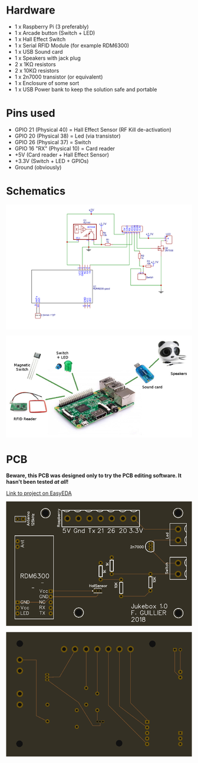 # Hardware

* 1 x Raspberry Pi (3 preferably)
* 1 x Arcade button (Switch + LED)
* 1 x Hall Effect Switch
* 1 x Serial RFID Module (for example RDM6300)
* 1 x USB Sound card
* 1 x Speakers with jack plug
* 2 x 1KΩ resistors
* 2 x 10KΩ resistors
* 1 x 2n7000 transistor (or equivalent)
* 1 x Enclosure of some sort
* 1 x USB Power bank to keep the solution safe and portable

# Pins used

* GPIO 21 (Physical 40) = Hall Effect Sensor (RF Kill de-activation)
* GPIO 20 (Physical 38) = Led (via transistor)
* GPIO 26 (Physical 37) = Switch
* GPIO 16 "RX" (Physical 10) = Card reader
* +5V (Card reader + Hall Effect Sensor)
* +3.3V (Switch + LED + GPIOs)
* Ground (obviously)

# Schematics

![Schematics](schematics.png)

![Hardware](jukebox.jpg)

# PCB

**Beware, this PCB was designed only to try the PCB editing software. It hasn't been tested _at all_!**

[Link to project on EasyEDA](https://easyeda.com/fguillier/jukebox)

![PCB Top](pcb-top.png)

![PCB Bottom](pcb-bottom.png)


